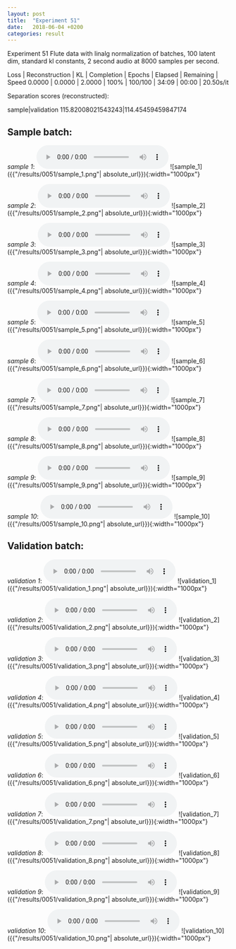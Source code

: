 ```yaml
---
layout: post
title:  "Experiment 51"
date:   2018-06-04 +0200
categories: result
---
```

Experiment 51
Flute data with linalg normalization of batches, 100 latent dim, standard kl constants, 2 second audio at 8000 samples per second.

Loss | Reconstruction | KL | Completion | Epochs | Elapsed | Remaining | Speed
0.0000 | 0.0000 | 2.0000 | 100% | 100/100 | 34:09 | 00:00 | 20.50s/it

Separation scores (reconstructed):

sample|validation
115.82008021543243|114.45459459847174

## **Sample batch**:
_sample 1_:
<audio src="/ResultsOverview/results/0051/sample_1.wav" controls preload></audio>
![sample_1]({{"/results/0051/sample_1.png"| absolute_url}}){:width="1000px"}

_sample 2_:
<audio src="/ResultsOverview/results/0051/sample_2.wav" controls preload></audio>
![sample_2]({{"/results/0051/sample_2.png"| absolute_url}}){:width="1000px"}

_sample 3_:
<audio src="/ResultsOverview/results/0051/sample_3.wav" controls preload></audio>
![sample_3]({{"/results/0051/sample_3.png"| absolute_url}}){:width="1000px"}

_sample 4_:
<audio src="/ResultsOverview/results/0051/sample_4.wav" controls preload></audio>
![sample_4]({{"/results/0051/sample_4.png"| absolute_url}}){:width="1000px"}

_sample 5_:
<audio src="/ResultsOverview/results/0051/sample_5.wav" controls preload></audio>
![sample_5]({{"/results/0051/sample_5.png"| absolute_url}}){:width="1000px"}

_sample 6_:
<audio src="/ResultsOverview/results/0051/sample_6.wav" controls preload></audio>
![sample_6]({{"/results/0051/sample_6.png"| absolute_url}}){:width="1000px"}

_sample 7_:
<audio src="/ResultsOverview/results/0051/sample_7.wav" controls preload></audio>
![sample_7]({{"/results/0051/sample_7.png"| absolute_url}}){:width="1000px"}

_sample 8_:
<audio src="/ResultsOverview/results/0051/sample_8.wav" controls preload></audio>
![sample_8]({{"/results/0051/sample_8.png"| absolute_url}}){:width="1000px"}

_sample 9_:
<audio src="/ResultsOverview/results/0051/sample_9.wav" controls preload></audio>
![sample_9]({{"/results/0051/sample_9.png"| absolute_url}}){:width="1000px"}

_sample 10_:
<audio src="/ResultsOverview/results/0051/sample_10.wav" controls preload></audio>
![sample_10]({{"/results/0051/sample_10.png"| absolute_url}}){:width="1000px"}

## **Validation batch**:
_validation 1_:
<audio src="/ResultsOverview/results/0051/validation_1.wav" controls preload></audio>
![validation_1]({{"/results/0051/validation_1.png"| absolute_url}}){:width="1000px"}

_validation 2_:
<audio src="/ResultsOverview/results/0051/validation_2.wav" controls preload></audio>
![validation_2]({{"/results/0051/validation_2.png"| absolute_url}}){:width="1000px"}

_validation 3_:
<audio src="/ResultsOverview/results/0051/validation_3.wav" controls preload></audio>
![validation_3]({{"/results/0051/validation_3.png"| absolute_url}}){:width="1000px"}

_validation 4_:
<audio src="/ResultsOverview/results/0051/validation_4.wav" controls preload></audio>
![validation_4]({{"/results/0051/validation_4.png"| absolute_url}}){:width="1000px"}

_validation 5_:
<audio src="/ResultsOverview/results/0051/validation_5.wav" controls preload></audio>
![validation_5]({{"/results/0051/validation_5.png"| absolute_url}}){:width="1000px"}

_validation 6_:
<audio src="/ResultsOverview/results/0051/validation_6.wav" controls preload></audio>
![validation_6]({{"/results/0051/validation_6.png"| absolute_url}}){:width="1000px"}

_validation 7_:
<audio src="/ResultsOverview/results/0051/validation_7.wav" controls preload></audio>
![validation_7]({{"/results/0051/validation_7.png"| absolute_url}}){:width="1000px"}

_validation 8_:
<audio src="/ResultsOverview/results/0051/validation_8.wav" controls preload></audio>
![validation_8]({{"/results/0051/validation_8.png"| absolute_url}}){:width="1000px"}

_validation 9_:
<audio src="/ResultsOverview/results/0051/validation_9.wav" controls preload></audio>
![validation_9]({{"/results/0051/validation_9.png"| absolute_url}}){:width="1000px"}

_validation 10_:
<audio src="/ResultsOverview/results/0051/validation_10.wav" controls preload></audio>
![validation_10]({{"/results/0051/validation_10.png"| absolute_url}}){:width="1000px"}
